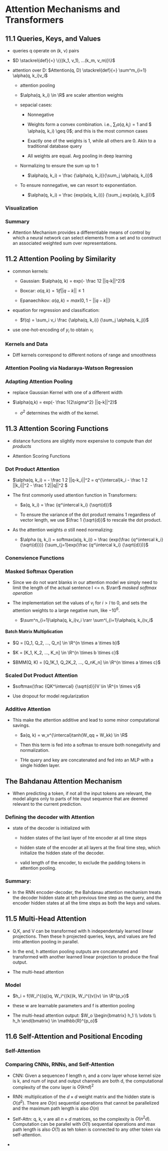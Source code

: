 # Attention Mechanisms and Transformers

## 11.1 Queries, Keys, and Values

* queries q operate on (k, v) pairs

* $D  \stackrel{def}{=} \{{(k_1, v_1), ...(k_m, v_m)}\}$

* attention over D: $Attention(q, D) \stackrel{def}{=} \sum^m_{i=1} \alpha(q, k_i)v_i$
  
  * attention pooling
  
  * $\alpha(q, k_i) \in \R$ are scaler attention weights
  
  * sepacial cases: 
    
    * Nonnegative 
    
    * Weights form a convex combination. i.e., $\sum_i \alpha(q, k_i)=1$ and $ \alpha(q, k_i) \geq 0$; and this is the most common cases
    
    * Exactly one of the weights is 1, while all others are 0. Akin to a traditional database query
    
    * All weights are equal. Avg pooling in deep learning
  
  * Normalizing to ensure the sum up to 1
    
    * $\alpha(q, k_i) = \frac {\alpha(q, k_i)}{\sum_j \alpha(q, k_i)}$
  
  * To ensure nonnegative, we can resort to exponentiation. 
    
    * $\alpha(q, k_i) = \frac {exp(a(q, k_i))} {\sum_j exp(a(q, k_j))}$

### Visualization

### Summary

* Attention Mechanism provides a differentiable means of control by which a neural network can select elements from a set and to construct an associated weighted sum over representations. 
  
  
  
  

## 11.2 Attention Pooling by Similarity

* common kernels: 
  
  * Gaussian: $\alpha(q, k) = exp(- \frac 12 ||q-k||^2)$
  
  * Boxcar: $\alpha(q, k) = 1 if ||q-k|| \leq 1$
  
  * Epanaechikov: $\alpha(q, k) = max(0, 1-||q-k||)$

* equation for regression and classification: 
  
  * $f(q) = \sum_i v_i \frac {\alpha(q, k_i)} {\sum_j \alpha(q, k_j)}$

* use one-hot-encoding of $y_i$ to obtain $v_i$ 
  
  

### Kernels and Data

* Diff kernels correspond to different notions of range and smoothness

### Attention Pooling via Nadaraya-Watson Regression

### Adapting Attention Pooling

* replace Gaussian Kernel with one of a different width

* $\alpha(q,k) = exp(- \frac 1{2\sigma^2} ||q-k||^2)$
  
  * $\sigma^2$ determines the width of the kernel. 
    
    
    
    
    
    

## 11.3 Attention Scoring Functions

* distance functions are slightly more expensive to compute than *dot products*

* Attention Scoring Functions

### Dot Product Attention

* $\alpha(q, k_i) = - \frac 1 2 ||q-k_i||^2 = q^{\intercal}k_i - \frac 1 2 ||k_i||^2 - \frac 1 2||q||^2 $

* The first commonly used attention function in Transformers: 
  
  * $a(q, k_i) = \frac {q^\intercal k_i} {\sqrt{d}}$
  
  * To ensure the variance of the dot product remains 1 regardless of vector length, we use $\frac 1 {\sqrt{d}}$ to rescale the dot product.

* As the attention weights $\alpha$ still need normalizing: 
  
  * $\alpha (q, k_i) = softmax(a(q, k_i)) = \frac {exp(\frac {q^\intercal k_i} {\sqrt{d}})} {\sum_{j=1}exp(\frac {q^\intercal k_i} {\sqrt{d}})}$ 

### Conenvience Functions

### Masked Softmax Operation

* Since we do not want blanks in our attention model we simply need to limit the length of the actual sentence l <= n. $\rarr$ *masked softmax operation*

* The implementation set the values of $v_i$ for $i > l$ to 0, and sets the attention weights to a large negative num, like $-10^6$. 
  
  * $\sum^n_{i=1}\alpha(q, k_i)v_i \rarr \sum^l_{i=1}\alpha(q, k_i)v_i$
    
    

#### Batch Matrix Multiplication

* $Q = [Q_1, Q_2, ..., Q_n] \in \R^{n \times a \times b}$

* $K = [K_1, K_2, ..., K_n] \in \R^{n \times b \times c}$

* $BMM(Q, K) = [Q_1K_1, Q_2K_2, ..., Q_nK_n] \in \R^{n \times a \times c}$
  
  

### Scaled Dot Product Attention

* $softmax(\frac {QK^\intercal} {\sqrt{d}})V \in \R^{n \times v}$

* Use dropout for model regularization
  
  

### Additive Attention

* This make the attention additive and lead to some minor computational savings. 
  
  * $a(q, k) = w_v^{\intercal}tanh(W_qq + W_kk) \in \R$
  
  * Then this term is fed into a softmax to ensure both nonegativity and normalization. 
  
  * THe query and key are concatenated and fed into an MLP with a single hidden layer. 
    
    

## The Bahdanau Attention Mechanism

* When predicting a token, if not all the input tokens are relevant, the model aligns only to parts of hte input sequence that are deemed relevant to the current prediction. 
  
  

### Defining the decoder with Attention

* state of the decoder is initialized with
  
  * hidden states of the last layer of hte encoder at all time steps
  
  * hidden state of the encoder at all layers at the final time step, which initialize the hidden state of the decoder.
  
  * valid length of the encoder, to exclude the padding tokens in attention pooling. 

### Summary:

* In the RNN encoder-decoder, the Bahdanau attention mechanism treats the decoder hidden state at teh previous time step as the query, and the encoder hidden states at all the time steps as both the keys and values. 



## 11.5 Multi-Head Attention

* Q,K, and V can be transformed with h independentaly learned linear projections. Then these h projected queries, keys, and values are fed into attention pooling in parallel. 

* In the end, h attention pooling outputs are concatenated and transformed with another learned linear projection to produce the final output. 

* The multi-head attention

### Model

* $h_i = f(W_i^{(q)}q, W_i^{(k)}k, W_i^{(v)}v) \in \R^{p_v}$

* these w are learnable parameters and f is attention pooling

* The multi-head attention output: $W_o \begin{bmatrix} h_1 \\ \vdots \\ h_h \end{bmatrix} \in \mathbb{R}^{p_o}$



## 11.6 Self-Attention and Positional Encoding

### Self-Attention



### Comparing CNNs, RNNs, and Self-Attention

* CNN: Given a sequenceo f length n, and a conv layer whose kernel size is k, and num of input and output channels are both d, the computational complexity of the conv layer is $O(knd)^2$

* RNN: multiplication of the $d \times d$ weight matrix and the hidden state is $O(d^2)$. There are $O(n)$ sequential operations that cannot be parallelized and the maximum path length is also $O(n)$

* Self-Attn: q, k, v are all $n \times d$ matrices, so the complexity is $O(n^2d)$. Computation can be parallel with $O(1)$ sequential operations and max path length is also $O(1)$ as teh token is connected to any other token via self-attention. 

* 


